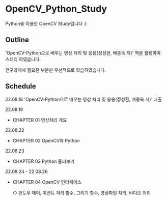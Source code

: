 # OpenCV_Python_Study


Python을 이용한 OpenCV Study입니다 :)

Outline
---

'OpenCV-Python으로 배우는 영상 처리 및 응용(정성환, 배종욱 저)' 책을 활용하여 스터디 하였습니다.

연구과제에 필요한 부분만 우선적으로 학습하였습니다. 

Schedule
---



22.08.18
'OpenCV-Python으로 배우는 영상 처리 및 응용(정성환, 배종욱 저)' 대출


22.08.19
- CHAPTER 01 영상처리 개요


22.08.22
- CHAPTER 02 OpenCV와 Python


22.08.23
- CHAPTER 03 Python 둘러보기


22.08.24 - 22.08.26
- CHAPTER 04 OpenCV 인터페이스

  ○ 윈도우 제어, 이벤트 처리 함수, 그리기 함수, 영상파일 처리, 비디오 처리
